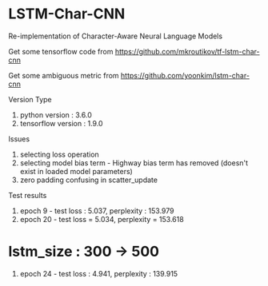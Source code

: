 # LSTM-Char-CNN
Re-implementation of Character-Aware Neural Language Models

Get some tensorflow code from https://github.com/mkroutikov/tf-lstm-char-cnn

Get some ambiguous metric from https://github.com/yoonkim/lstm-char-cnn

Version Type
1. python version : 3.6.0
2. tensorflow version : 1.9.0

Issues
1. selecting loss operation
2. selecting model bias term - Highway bias term has removed (doesn't exist in loaded model parameters)
3. zero padding confusing in scatter_update

Test results
1. epoch 9 - test loss : 5.037, perplexity : 153.979
2. epoch 20 - test loss = 5.034, perplexity = 153.618

# lstm_size : 300 -> 500
1. epoch 24 - test loss : 4.941, perplexity : 139.915
